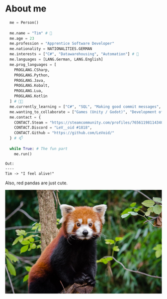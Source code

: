 <h1>About me</h1>

```python
  me = Person()
  
  me.name = "Tim" # 👋
  me.age = 23
  me.profession = "Apprentice Software Developer"
  me.nationality = NATIONALITIES.GERMAN
  me.interests = ["C#", "Datawarehousing", "Automation"] # 👀
  me.languages = [LANG.German, LANG.English]
  me.prog_languages = [
    PROGLANG.CSharp,
    PROGLANG.Python,
    PROGLANG.Java,
    PROGLANG.Kobalt,
    PROGLANG.Lua,
    PROGLANG.Kotlin
  ] # 👨‍🏫
  me.currently_learning = ["C#", "SQL", "Making good commit messages", "Linux", "Android Studio"] # 🌱
  me.wanting_to_collaborate = ["Games (Unity / Godot)", "Development of useful tools", "Open source projects"] # 💞️
  me.contact = {
    CONTACT.Steam = "https://steamcommunity.com/profiles/76561198114340829/",
    CONTACT.Discord = "LeV__oid #1818",
    CONTACT.Github = "https://github.com/LeVoid/"
  } # 📫
  
  while True: # The fun part
    me.run()
```

```
Out:
----
Tim -> "I feel alive!"
```

Also, red pandas are just cute.

<p align="center">
  <img src="https://github.com/LeVoid/LeVoid/blob/main/red%20panda.jpg" alt="android"></img>
</p>

